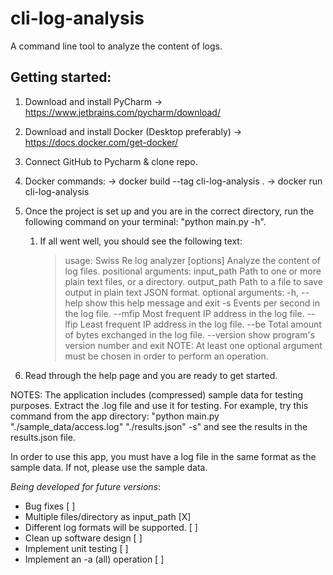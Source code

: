 # cli-log-analysis
 A command line tool to analyze the content of logs.

## Getting started:

1. Download and install PyCharm -> https://www.jetbrains.com/pycharm/download/
2. Download and install Docker (Desktop preferably) -> https://docs.docker.com/get-docker/
3. Connect GitHub to Pycharm & clone repo.
4. Docker commands:
    -> docker build --tag cli-log-analysis .
    -> docker run cli-log-analysis
5. Once the project is set up and you are in the correct directory, run the following command on your terminal: "python main.py -h".
   1. If all went well, you should see the following text:
       >usage: Swiss Re log analyzer [options]
        Analyze the content of log files. 
        positional arguments:
        input_path   Path to one or more plain text files, or a directory.
        output_path  Path to a file to save output in plain text JSON format. 
        optional arguments:
     -h, --help   show this help message and exit
     -s           Events per second in the log file.
     --mfip       Most frequent IP address in the log file.
     --lfip       Least frequent IP address in the log file.
     --be         Total amount of bytes exchanged in the log file.
     --version    show program's version number and exit 
        NOTE: At least one optional argument must be chosen in order to perform an operation.

6. Read through the help page and you are ready to get started.


NOTES: 
The application includes (compressed) sample data for testing purposes. Extract the .log file and use it for testing.
For example, try this command from the app directory: "python main.py "./sample_data/access.log" "./results.json" -s" and see the results in the results.json file.

In order to use this app, you must have a log file in the same format as the sample data. If not, please use the sample data.

_Being developed for future versions_:
- Bug fixes [ ]
- Multiple files/directory as input_path [X]
- Different log formats will be supported. [ ]
- Clean up software design [ ]
- Implement unit testing [ ]
- Implement an -a (all) operation [ ]

